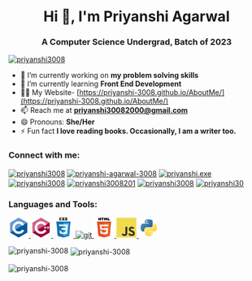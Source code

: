 <h1 align="center">Hi 👋, I'm Priyanshi Agarwal</h1>
<h3 align="center">A Computer Science Undergrad, Batch of 2023</h3>

<p align="left"> <a href="https://twitter.com/priyanshi3008" target="blank"><img src="https://img.shields.io/twitter/follow/priyanshi3008?logo=twitter&style=for-the-badge" alt="priyanshi3008" /></a> </p>

- 🔭 I’m currently working on **my problem solving skills**
- 🌱 I’m currently learning **Front End Development**
- 👨‍💻 My Website- [https://priyanshi-3008.github.io/AboutMe/](https://priyanshi-3008.github.io/AboutMe/)
- 📫 Reach me at **priyanshi30082000@gmail.com**
- 😄 Pronouns: **She/Her**
- ⚡ Fun fact **I love reading books. Occasionally, I am a writer too.**

<h3 align="left">Connect with me:</h3>
<p align="left">
<a href="https://twitter.com/priyanshi3008" target="blank"><img align="center" src="https://raw.githubusercontent.com/rahuldkjain/github-profile-readme-generator/master/src/images/icons/Social/twitter.svg" alt="priyanshi3008" height="30" width="40" /></a>
<a href="https://linkedin.com/in/priyanshi-agarwal-3008" target="blank"><img align="center" src="https://raw.githubusercontent.com/rahuldkjain/github-profile-readme-generator/master/src/images/icons/Social/linked-in-alt.svg" alt="priyanshi-agarwal-3008" height="30" width="40" /></a>
<a href="https://instagram.com/priyanshi.exe" target="blank"><img align="center" src="https://raw.githubusercontent.com/rahuldkjain/github-profile-readme-generator/master/src/images/icons/Social/instagram.svg" alt="priyanshi.exe" height="30" width="40" /></a>
<a href="https://www.codechef.com/users/priyanshi3008" target="blank"><img align="center" src="https://cdn.jsdelivr.net/npm/simple-icons@3.1.0/icons/codechef.svg" alt="priyanshi3008" height="30" width="40" /></a>
<a href="https://www.hackerrank.com/priyanshi3008201" target="blank"><img align="center" src="https://raw.githubusercontent.com/rahuldkjain/github-profile-readme-generator/master/src/images/icons/Social/hackerrank.svg" alt="priyanshi3008201" height="30" width="40" /></a>
<a href="https://codeforces.com/profile/priyanshi3008" target="blank"><img align="center" src="https://cdn.jsdelivr.net/npm/simple-icons@3.0.1/icons/codeforces.svg" alt="priyanshi3008" height="30" width="40" /></a>
<a href="https://www.leetcode.com/priyanshi30" target="blank"><img align="center" src="https://raw.githubusercontent.com/rahuldkjain/github-profile-readme-generator/master/src/images/icons/Social/leet-code.svg" alt="priyanshi30" height="30" width="40" /></a>
</p>

<h3 align="left">Languages and Tools:</h3>
<p align="left"> <a href="https://www.cprogramming.com/" target="_blank"> <img src="https://raw.githubusercontent.com/devicons/devicon/master/icons/c/c-original.svg" alt="c" width="40" height="40"/> </a> <a href="https://www.w3schools.com/cpp/" target="_blank"> <img src="https://raw.githubusercontent.com/devicons/devicon/master/icons/cplusplus/cplusplus-original.svg" alt="cplusplus" width="40" height="40"/> </a> <a href="https://www.w3schools.com/css/" target="_blank"> <img src="https://raw.githubusercontent.com/devicons/devicon/master/icons/css3/css3-original-wordmark.svg" alt="css3" width="40" height="40"/> </a> <a href="https://git-scm.com/" target="_blank"> <img src="https://www.vectorlogo.zone/logos/git-scm/git-scm-icon.svg" alt="git" width="40" height="40"/> </a> <a href="https://www.w3.org/html/" target="_blank"> <img src="https://raw.githubusercontent.com/devicons/devicon/master/icons/html5/html5-original-wordmark.svg" alt="html5" width="40" height="40"/> </a> <a href="https://developer.mozilla.org/en-US/docs/Web/JavaScript" target="_blank"> <img src="https://raw.githubusercontent.com/devicons/devicon/master/icons/javascript/javascript-original.svg" alt="javascript" width="40" height="40"/> </a> <a href="https://www.python.org" target="_blank"> <img src="https://raw.githubusercontent.com/devicons/devicon/master/icons/python/python-original.svg" alt="python" width="40" height="40"/> </a> </p>

<p><img align="left" src="https://github-readme-stats.vercel.app/api/top-langs?username=priyanshi-3008&show_icons=true&locale=en&layout=compact" alt="priyanshi-3008" /></p>

<p>&nbsp;<img align="center" src="https://github-readme-stats.vercel.app/api?username=priyanshi-3008&show_icons=true&locale=en" alt="priyanshi-3008" /></p>

<p><img align="center" src="https://github-readme-streak-stats.herokuapp.com/?user=priyanshi-3008&" alt="priyanshi-3008" /></p>


<!--
**priyanshi-3008/priyanshi-3008** is a ✨ _special_ ✨ repository because its `README.md` (this file) appears on your GitHub profile.

Here are some ideas to get you started:

- 🔭 I’m currently working on ...
- 🌱 I’m currently learning ...
- 👯 I’m looking to collaborate on ...
- 🤔 I’m looking for help with ...
- 💬 Ask me about ...
- 📫 How to reach me: ...
- 😄 Pronouns: ...
- ⚡ Fun fact: ...
-->
